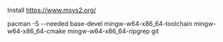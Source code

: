 Install https://www.msys2.org/

pacman -S --needed base-devel mingw-w64-x86_64-toolchain mingw-w64-x86_64-cmake mingw-w64-x86_64-ripgrep git
